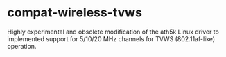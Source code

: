 # compat-wireless-tvws
Highly experimental and obsolete modification of the ath5k Linux driver to implemented support for 5/10/20 MHz channels for TVWS (802.11af-like) operation.
